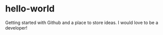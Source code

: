 # hello-world
Getting started with Github and a place to store ideas.
I would love to be a developer!
